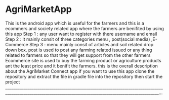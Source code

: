 # AgriMarketApp
This is the android app which is useful for the farmers and this is a ecommers and society related app where the farmers are benifited by using this app
Step 1 : any user want to register with there username and email 
Step 2 : it mainly consit of three categories menu , post(social media) ,E-Commerce
Step 3 : menu mainly consit of articles and soil related drop down box.
         post is used to post any farming related issued or any thing related to farmers so that they will get support from the other farmers
         Ecommerce site is used to buy the farming product or agriculture products ant the least price and it benifit the farmers.
this is the overall description about the AgriMarket Connect app
if you want to use this app clone the repository and extract the file in gradle file into the repository then start the project
__________________________________________________________________________________________________________________________________________________________...
